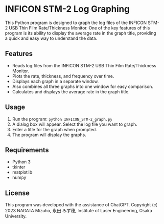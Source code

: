 # INFICON STM-2 Log Graphing

This Python program is designed to graph the log files of the INFICON STM-2 USB Thin Film Rate/Thickness Monitor. One of the key features of this program is its ability to display the average rate in the graph title, providing a quick and easy way to understand the data.

## Features

- Reads log files from the INFICON STM-2 USB Thin Film Rate/Thickness Monitor.
- Plots the rate, thickness, and frequency over time.
- Displays each graph in a separate window.
- Also combines all three graphs into one window for easy comparison.
- Calculates and displays the average rate in the graph title.

## Usage

1. Run the program: `python INFICON_STM-2_graph.py`
2. A dialog box will appear. Select the log file you want to graph.
3. Enter a title for the graph when prompted.
4. The program will display the graphs.

## Requirements

- Python 3
- tkinter
- matplotlib
- numpy

## License

This program was developed with the assistance of ChatGPT. Copyright (c) 2023 NAGATA Mizuho, 永田 みず穂, Institute of Laser Engineering, Osaka University.

